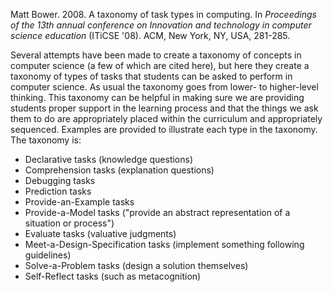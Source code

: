 Matt Bower. 2008. A taxonomy of task types in computing. In _Proceedings of the 13th annual conference on Innovation and technology in computer science education_ (ITiCSE '08). ACM, New York, NY, USA, 281-285.

Several attempts have been made to create a taxonomy of concepts in computer science (a few of which are cited here), but here they create a taxonomy of types of tasks that students can be asked to perform in computer science.  As usual the taxonomy goes from lower- to higher-level thinking.  This taxonomy can be helpful in making sure we are providing students proper support in the learning process and that the things we ask them to do are appropriately placed within the curriculum and appropriately sequenced.  Examples are provided to illustrate each type in the taxonomy.  The taxonomy is:

  * Declarative tasks (knowledge questions)
  * Comprehension tasks (explanation questions)
  * Debugging tasks
  * Prediction tasks
  * Provide-an-Example tasks
  * Provide-a-Model tasks ("provide an abstract representation of a situation or process")
  * Evaluate tasks (valuative judgments)
  * Meet-a-Design-Specification tasks (implement something following guidelines)
  * Solve-a-Problem tasks (design a solution themselves)
  * Self-Reflect tasks (such as metacognition)
